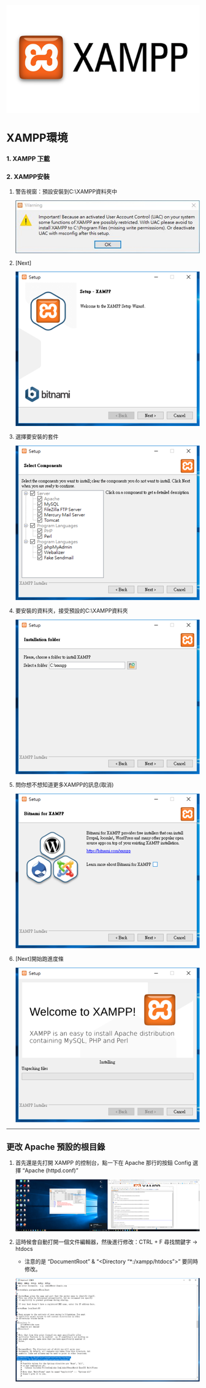 
![](https://github.com/wdwd2233/Notes/blob/master/Windows/img/XAMPP.png?raw=true)


# XAMPP環境

###  1. XAMPP [下載](https://www.apachefriends.org/zh_tw/index.html)

###  2. XAMPP安裝

1. 警告視窗：預設安裝到C:\XAMPP資料夾中

	![XAMPP](https://github.com/wdwd2233/Notes/blob/master/Windows/img/XAMPP%20(1).JPG?raw=true)


2. [Next]

	![XAMPP](https://github.com/wdwd2233/Notes/blob/master/Windows/img/XAMPP%20(1).png?raw=true)


3. 選擇要安裝的套件

	![XAMPP](https://github.com/wdwd2233/Notes/blob/master/Windows/img/XAMPP%20(2).png?raw=true)


4. 要安裝的資料夾，接受預設的C:\XAMPP資料夾

	![XAMPP](https://github.com/wdwd2233/Notes/blob/master/Windows/img/XAMPP%20(3).png?raw=true)


5. 問你想不想知道更多XAMPP的訊息(取消)

	![XAMPP](https://github.com/wdwd2233/Notes/blob/master/Windows/img/XAMPP%20(4).png?raw=true)

6. [Next]開始跑進度條

	![XAMPP](https://github.com/wdwd2233/Notes/blob/master/Windows/img/XAMPP%20(5).png?raw=true)


- - - -

## 更改 Apache 預設的根目錄

1. 首先還是先打開 XAMPP 的控制台，點一下在 Apache 那行的按鈕 Config 選擇 “Apache (httpd.conf)”

	![XAMPP](https://github.com/wdwd2233/Notes/blob/master/Windows/img/XAMPP%20(6).png?raw=true)

2. 這時候會自動打開一個文件編輯器，然後進行修改：CTRL + F 尋找關鍵字 -> htdocs

	* 注意的是 “DocumentRoot” & “<Directory “*:/xampp/htdocs”>” 要同時修改。

	![XAMPP](https://github.com/wdwd2233/Notes/blob/master/Windows/img/XAMPP%20(7).png?raw=true)